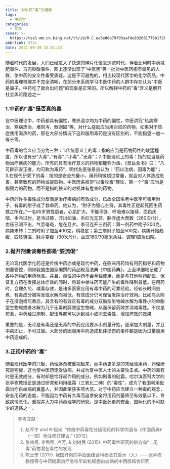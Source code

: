 ```yaml
---
title: 对中药“毒”的理解
tags:
  - 中药学
categories:
  - 文章
cover: >-
  https://tse1-mm.cn.bing.net/th/id/R-C.ea5e06a79f93aafde832601778b1f2ba?rik=Vm%2b20OcwhINQFQ&riu=http%3a%2f%2fimg3.jiemian.com%2f101%2foriginal%2f20160722%2f146917254819742600.jpg&ehk=FsDlY7SSLYPXz%2flByA1F9g7isMqdr4mPCNhppG3i8%2bA%3d&risl=&pid=ImgRaw&r=0
abbrlink: 372c
date: 2021-09-26 15:51:23
---
```


随着时代的发展，人们已经进入了快速的碎片化信息浏览时代，伴着比利时中药减肥事件、马兜铃酸事件，网上逐渐出现了“中医黑”等一批对中医药抱有偏见的人群，使中药的安全性备受质疑。这是不可避免的，相比较现代医学的化学药品，中药的毒理机理并不完全清晰，在部分未系统学习中医中药的人群中存在认为“中医是骗子，中药吃了就会出问题“的现象是正常的。所以解释中药的”毒“含义是解开社会舆论路途之一

<!--more-->

### 1.**中药的“毒”是否真的毒**

在中医理论中，中药都具有偏性，寒热温凉均为中药的偏性，中医讲究”热病寒治，寒病热治，堵则泻，散则固“等，对什么症就应当用对应的药物，如果对于热症使用温热的药，那在大部分情况下这和服用毒药是没有区别的，不能指望一加一等于零。

中药毒的含义应当分为三种：1.传统意义上的毒：指的应当是药物药性的峻猛程度，所以也有分”大毒“，”有毒“，”小毒“，”无毒“；2.中医理论上的毒：指的应当是药物治疗疾病的能力，所有的具有治疗意义的药物都能称为毒，《景岳全书》曰：”凡可辟邪安正者，均可称为毒药“，明代名医张景岳认为：“药以治病，因毒为能”；3.在现代研究下的毒：指的是安全剂量小，用药稍微超过常量，就会对人体造成危害，甚至致死的药物或提取物。中医历来推崇“以毒攻毒”理论，第一个“毒”应当是指强力的药物，而不是指的狭义的对机体有危害的药物。

中药的许多毒性成分反而是治疗疾病的有效成分，已故全国名老中医李可善用附子，有毒的附子成了救命药。他认为，“附子为强心主将，其毒性正是起死回生药救之所在。”一名65岁男性患者，心肌扩大，不能平卧，呼吸难以接续，面色灰暗，手冷过肘，足冷过膝，汗出如油，舌红光无苔，脉浮虚大而数（260次/分），血压已测不出，气息奄奄，危在旦夕。李可连开三剂药：第一剂药中附子200克，病势未转；二剂时附子加至400克，稍稳定；第三剂附子加至500克，病势开始趋缓，四肢转温，脉亦变缓（90次/分），血压160/70毫米汞柱，调理1周后出院。

### 2.**抛开剂量谈毒性都是“耍流氓”**

无论现代医学化药还是传统中药亦或是现代中药，在临床用药均有用药指导和药物剂量管控，例如我国由国家编撰的药品规范法典《中国药典》，上面详细地记载了各种药物的用药标准。并且，毒性的中药不会单独使用，而是与其他味药配伍，保证复方药在发挥总体疗效的同时，将其中单味药可能产生的毒性降到最低。在用药时，合理久煎、减毒存效，是诸多医家应用有毒中药的可靠经验。经较长时间煎煮，有毒成分被挥发或水解而减低，有效成分仍可保留发挥治疗效用。比如乌头附子在浸泡或煎煮后，其含有的有效且有毒的成分双酯型生物碱水解为毒性小的单酯型生物碱或者水解为几乎无毒的醇胺型生物碱，从而保留药效并消减毒性。不仅是煎煮，中药经过炮制、配伍等都可以达到减小或消去毒性，增加疗效的效果

重要的是，无论是有毒还是无毒的中药应用要从小剂量开始，逐渐加大剂量，并且中病即止，不可过服。大部分的因服用中药造成机体损伤的事件都是因为过量服用中药造成的。

### 3.**正视中药的“毒”**

随着现代医学的兴起，药理逐渐被重视起来，而中药更多是的凭经验用药，药理研究是短板，这也使中医药饱受诟病，并成为反中医人士的主要攻击点。中药的毒有时是无效成分，有时却是恰好起作用的成分，例如剧毒的砒霜，哈尔滨医科大学的张亭栋教授正是通过研究和利用砒霜（三氧化二砷）的“毒性”，成为了我国利用砒霜治疗白血病的奠基人，并因此荣获多项大奖。对于中药应当建立一种毒的观念，安全用药的态度，不能因为中药有大毒而追求安全将用药剂量降至有效量以下，导致病情恶化。重视并大力中药毒理学的研究，是中医药走向安全、国际化的不可缺少的道路之一。



> 参考文献：
> 1. 赵军宁 and 叶祖光. “传统中药毒性分级理论的科学内涵与《中国药典》（一部）标注修订建议.” (2012).
> 2. 张帅男, 李煦照, 卢芳, & 刘树民 (2015). 中药毒性研究的新方向“：无毒”药物潜在毒性的发现.
> 3. 陈士奎 (2017). 我国开创的中西医结合科研及其启示（九）——张亭栋教授等与中药砒霜治疗急性早幼粒细胞白血病的中西医结合研究.
